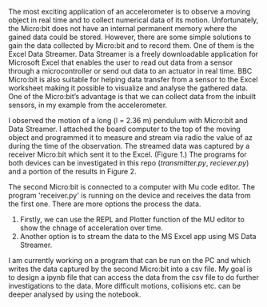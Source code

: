 The most exciting application of an accelerometer is to observe a moving object in real time and to collect numerical data of its motion. Unfortunately, the Micro:bit does not have an internal permanent memory where the gained data could be stored. However, there are some simple solutions to gain the data collected by Micro:bit and to record them. One of them is the Excel Data Streamer. Data Streamer is a freely downloadable application for Microsoft Excel that enables the user to read out data from a sensor through a microcontroller or send out data to an actuator in real time. BBC Micro:bit is also suitable for helping data transfer from a sensor to the Excel worksheet making it possible to visualize and analyse the gathered data. One of the Micro:bit’s advantage is that we can collect data from the inbuilt sensors, in my example from the accelerometer.

I observed the motion of a long (l = 2.36 m) pendulum with Micro:bit and Data Streamer. I attached the board computer to the top of the moving object and programmed it to measure and stream via radio the value of az during the time of the observation. The streamed data was captured by a receiver Micro:bit which sent it to the Excel. (Figure 1.) The programs for both devices can be investigated in this repo (*transmitter.py*, *reciever.py*) and a portion of the results in Figure 2.


The second Micro:bit is connected to a computer with Mu code editor. The program 'receiver.py' is running on the device and receives the data from the first one.
There are more options the process the data.
1. Firstly, we can use the REPL and Plotter function of the MU editor to show the chnage of acceleration over time.
2. Another option is to stream the data to the MS Excel app using MS Data Streamer.

I am currently working on a program that can be run on the PC and which writes the data captured by the second Micro:bit into a csv file. My goal is to design a ipynb file that can access the data from the csv file to do further investigations to the data. More difficult motions, collisions etc. can be deeper analysed by using the notebook. 
